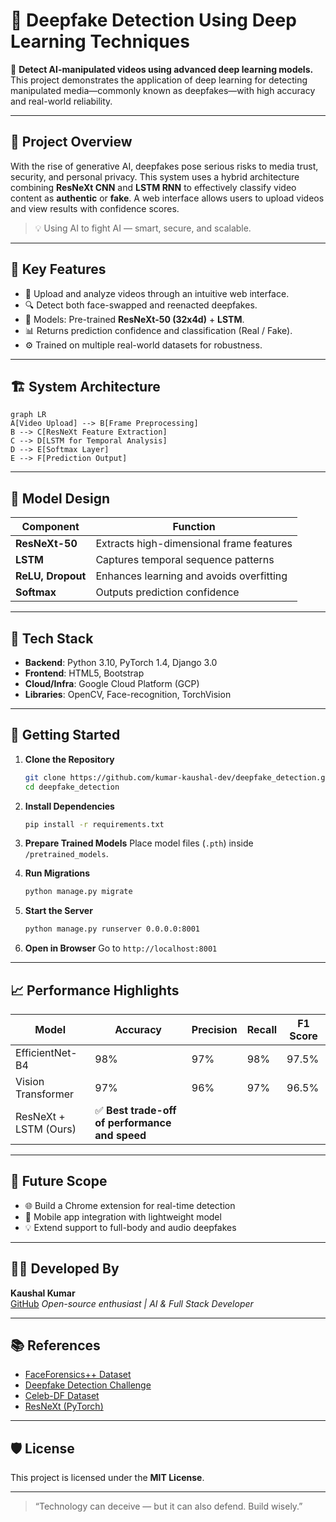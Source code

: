 # 🧠 Deepfake Detection Using Deep Learning Techniques 

🎯 **Detect AI-manipulated videos using advanced deep learning models.**  
This project demonstrates the application of deep learning for detecting manipulated media—commonly known as deepfakes—with high accuracy and real-world reliability.

---

## 🎥 Project Overview

With the rise of generative AI, deepfakes pose serious risks to media trust, security, and personal privacy. This system uses a hybrid architecture combining **ResNeXt CNN** and **LSTM RNN** to effectively classify video content as **authentic** or **fake**. A web interface allows users to upload videos and view results with confidence scores.

> 💡 Using AI to fight AI — smart, secure, and scalable.

---

## 🧪 Key Features

- 🎥 Upload and analyze videos through an intuitive web interface.
- 🔍 Detect both face-swapped and reenacted deepfakes.
- 🤖 Models: Pre-trained **ResNeXt-50 (32x4d)** + **LSTM**.
- 📊 Returns prediction confidence and classification (Real / Fake).
- ⚙️ Trained on multiple real-world datasets for robustness.

---

## 🏗️ System Architecture

```mermaid
graph LR
A[Video Upload] --> B[Frame Preprocessing]
B --> C[ResNeXt Feature Extraction]
C --> D[LSTM for Temporal Analysis]
D --> E[Softmax Layer]
E --> F[Prediction Output]
```

---

## 🧠 Model Design

| Component     | Function |
|---------------|----------|
| **ResNeXt-50** | Extracts high-dimensional frame features |
| **LSTM**      | Captures temporal sequence patterns |
| **ReLU, Dropout** | Enhances learning and avoids overfitting |
| **Softmax**   | Outputs prediction confidence |

---

## 🧰 Tech Stack

- **Backend**: Python 3.10, PyTorch 1.4, Django 3.0
- **Frontend**: HTML5, Bootstrap
- **Cloud/Infra**: Google Cloud Platform (GCP)
- **Libraries**: OpenCV, Face-recognition, TorchVision

---

## 🚀 Getting Started

1. **Clone the Repository**
   ```bash
   git clone https://github.com/kumar-kaushal-dev/deepfake_detection.git
   cd deepfake_detection
   ```

2. **Install Dependencies**
   ```bash
   pip install -r requirements.txt
   ```

3. **Prepare Trained Models**
   Place model files (`.pth`) inside `/pretrained_models`.

4. **Run Migrations**
   ```bash
   python manage.py migrate
   ```

5. **Start the Server**
   ```bash
   python manage.py runserver 0.0.0.0:8001
   ```

6. **Open in Browser**
   Go to `http://localhost:8001`

---

## 📈 Performance Highlights

| Model               | Accuracy | Precision | Recall | F1 Score |
|---------------------|----------|-----------|--------|----------|
| EfficientNet-B4     | 98%      | 97%       | 98%    | 97.5%    |
| Vision Transformer  | 97%      | 96%       | 97%    | 96.5%    |
| ResNeXt + LSTM (Ours)| ✅ **Best trade-off of performance and speed** |

---

## 🔮 Future Scope

- 🌐 Build a Chrome extension for real-time detection
- 📲 Mobile app integration with lightweight model
- 💡 Extend support to full-body and audio deepfakes

---

## 👨‍💻 Developed By

**Kaushal Kumar**  
[GitHub](https://github.com/kumar-kaushal-dev) 
*Open-source enthusiast | AI & Full Stack Developer*

---

## 📚 References

- [FaceForensics++ Dataset](https://github.com/ondyari/FaceForensics)
- [Deepfake Detection Challenge](https://www.kaggle.com/c/deepfake-detection-challenge)
- [Celeb-DF Dataset](https://arxiv.org/abs/1909.12962)
- [ResNeXt (PyTorch)](https://pytorch.org/hub/pytorch_vision_resnext/)

---

## 🛡️ License

This project is licensed under the **MIT License**.

---

> “Technology can deceive — but it can also defend. Build wisely.”
